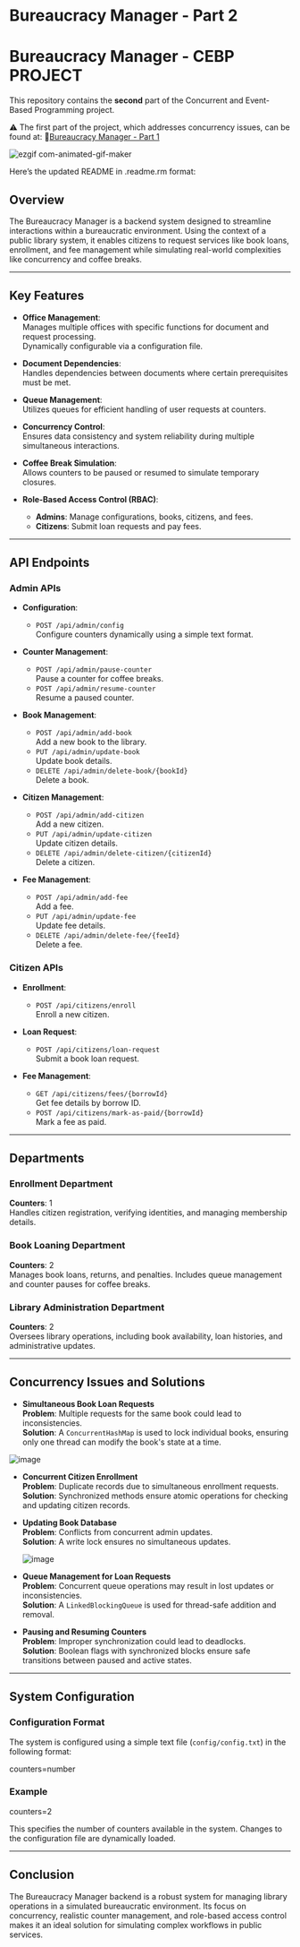 
# Bureaucracy Manager - Part 2 
# Bureaucracy Manager - CEBP PROJECT

This repository contains the __**second**__ part of the Concurrent and Event-Based Programming project.

 ⚠️ The first part of the project, which addresses concurrency issues, can be found at: 🔗[Bureaucracy Manager - Part 1](https://github.com/MalinaNeag/bureaucratic-system)


![ezgif com-animated-gif-maker](https://github.com/user-attachments/assets/ab50ae2a-5bb7-4931-960d-46e5b19fd0f1)

Here’s the updated README in .readme.rm format:


## Overview
The Bureaucracy Manager is a backend system designed to streamline interactions within a bureaucratic environment. Using the context of a public library system, it enables citizens to request services like book loans, enrollment, and fee management while simulating real-world complexities like concurrency and coffee breaks.

---

## Key Features

- **Office Management**:  
  Manages multiple offices with specific functions for document and request processing.  
  Dynamically configurable via a configuration file.

- **Document Dependencies**:  
  Handles dependencies between documents where certain prerequisites must be met.

- **Queue Management**:  
  Utilizes queues for efficient handling of user requests at counters.

- **Concurrency Control**:  
  Ensures data consistency and system reliability during multiple simultaneous interactions.

- **Coffee Break Simulation**:  
  Allows counters to be paused or resumed to simulate temporary closures.

- **Role-Based Access Control (RBAC)**:  
  - **Admins**: Manage configurations, books, citizens, and fees.  
  - **Citizens**: Submit loan requests and pay fees.

---

## API Endpoints

### Admin APIs
- **Configuration**:
  - `POST /api/admin/config`  
    Configure counters dynamically using a simple text format.

- **Counter Management**:
  - `POST /api/admin/pause-counter`  
    Pause a counter for coffee breaks.
  - `POST /api/admin/resume-counter`  
    Resume a paused counter.

- **Book Management**:
  - `POST /api/admin/add-book`  
    Add a new book to the library.
  - `PUT /api/admin/update-book`  
    Update book details.
  - `DELETE /api/admin/delete-book/{bookId}`  
    Delete a book.

- **Citizen Management**:
  - `POST /api/admin/add-citizen`  
    Add a new citizen.
  - `PUT /api/admin/update-citizen`  
    Update citizen details.
  - `DELETE /api/admin/delete-citizen/{citizenId}`  
    Delete a citizen.

- **Fee Management**:
  - `POST /api/admin/add-fee`  
    Add a fee.
  - `PUT /api/admin/update-fee`  
    Update fee details.
  - `DELETE /api/admin/delete-fee/{feeId}`  
    Delete a fee.

### Citizen APIs
- **Enrollment**:
  - `POST /api/citizens/enroll`  
    Enroll a new citizen.

- **Loan Request**:
  - `POST /api/citizens/loan-request`  
    Submit a book loan request.

- **Fee Management**:
  - `GET /api/citizens/fees/{borrowId}`  
    Get fee details by borrow ID.
  - `POST /api/citizens/mark-as-paid/{borrowId}`  
    Mark a fee as paid.

---

## Departments

### Enrollment Department
**Counters**: 1  
Handles citizen registration, verifying identities, and managing membership details.

### Book Loaning Department
**Counters**: 2  
Manages book loans, returns, and penalties. Includes queue management and counter pauses for coffee breaks.

### Library Administration Department
**Counters**: 2  
Oversees library operations, including book availability, loan histories, and administrative updates.

---

## Concurrency Issues and Solutions

- **Simultaneous Book Loan Requests**  
  **Problem**: Multiple requests for the same book could lead to inconsistencies.  
  **Solution**: A `ConcurrentHashMap` is used to lock individual books, ensuring only one thread can modify the book's state at a time.

![image](https://github.com/user-attachments/assets/55afa82a-c6e0-43b5-a993-38f8d433e314)

- **Concurrent Citizen Enrollment**  
  **Problem**: Duplicate records due to simultaneous enrollment requests.  
  **Solution**: Synchronized methods ensure atomic operations for checking and updating citizen records.

- **Updating Book Database**  
  **Problem**: Conflicts from concurrent admin updates.  
  **Solution**: A write lock ensures no simultaneous updates.

   ![image](https://github.com/user-attachments/assets/48bed96b-3cb4-479b-bf22-94a2f677d70c)


- **Queue Management for Loan Requests**  
  **Problem**: Concurrent queue operations may result in lost updates or inconsistencies.  
  **Solution**: A `LinkedBlockingQueue` is used for thread-safe addition and removal.

- **Pausing and Resuming Counters**  
  **Problem**: Improper synchronization could lead to deadlocks.  
  **Solution**: Boolean flags with synchronized blocks ensure safe transitions between paused and active states.

---

## System Configuration

### Configuration Format
The system is configured using a simple text file (`config/config.txt`) in the following format:

counters=number

### Example

counters=2

This specifies the number of counters available in the system. Changes to the configuration file are dynamically loaded.

---

## Conclusion
The Bureaucracy Manager backend is a robust system for managing library operations in a simulated bureaucratic environment. Its focus on concurrency, realistic counter management, and role-based access control makes it an ideal solution for simulating complex workflows in public services.